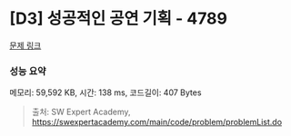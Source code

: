# [D3] 성공적인 공연 기획 - 4789 

[문제 링크](https://swexpertacademy.com/main/code/problem/problemDetail.do?contestProbId=AWS2dSgKA8MDFAVT) 

### 성능 요약

메모리: 59,592 KB, 시간: 138 ms, 코드길이: 407 Bytes



> 출처: SW Expert Academy, https://swexpertacademy.com/main/code/problem/problemList.do